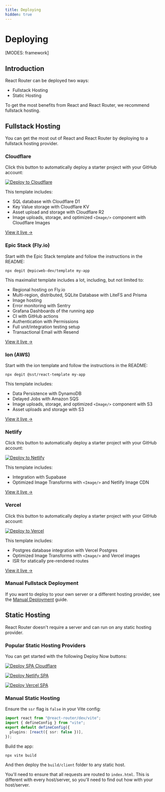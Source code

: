 ```yaml
---
title: Deploying
hidden: true
---
```


# Deploying

[MODES: framework]

## Introduction

React Router can be deployed two ways:

- Fullstack Hosting
- Static Hosting

To get the most benefits from React and React Router, we recommend fullstack hosting.

## Fullstack Hosting

You can get the most out of React and React Router by deploying to a fullstack hosting provider.

### Cloudflare

Click this button to automatically deploy a starter project with your GitHub account:

[![Deploy to Cloudflare][cloudflare_button]][cloudflare]

This template includes:

- SQL database with Cloudflare D1
- Key Value storage with Cloudflare KV
- Asset upload and storage with Cloudflare R2
- Image uploads, storage, and optimized `<Image/>` component with Cloudflare Images

[View it live →](https://react-router-template.pages.dev)

### Epic Stack (Fly.io)

Start with the Epic Stack template and follow the instructions in the README:

```
npx degit @epicweb-dev/template my-app
```

This maximalist template includes a lot, including, but not limited to:

- Regional hosting on Fly.io
- Multi-region, distributed, SQLite Database with LiteFS and Prisma
- Image hosting
- Error monitoring with Sentry
- Grafana Dashboards of the running app
- CI with GitHub actions
- Authentication with Permissions
- Full unit/integration testing setup
- Transactional Email with Resend

[View it live →](https://react-router-template.fly.dev)

### Ion (AWS)

Start with the ion template and follow the instructions in the README:

```
npx degit @sst/react-template my-app
```

This template includes:

- Data Persistence with DynamoDB
- Delayed Jobs with Amazon SQS
- Image uploads, storage, and optimized `<Image/>` component with S3
- Asset uploads and storage with S3

[View it live →](#TODO)

### Netlify

Click this button to automatically deploy a starter project with your GitHub account:

[![Deploy to Netlify][netlify_button]][netlify_spa]

This template includes:

- Integration with Supabase
- Optimized Image Transforms with `<Image/>` and Netlify Image CDN

[View it live →](#TODO)

### Vercel

Click this button to automatically deploy a starter project with your GitHub account:

[![Deploy to Vercel][vercel_button]][vercel_spa]

This template includes:

- Postgres database integration with Vercel Postgres
- Optimized Image Transforms with `<Image/>` and Vercel images
- ISR for statically pre-rendered routes

[View it live →](#TODO)

### Manual Fullstack Deployment

If you want to deploy to your own server or a different hosting provider, see the [Manual Deployment](../how-to/manual-deployment) guide.

## Static Hosting

React Router doesn't require a server and can run on any static hosting provider.

### Popular Static Hosting Providers

You can get started with the following Deploy Now buttons:

[![Deploy SPA Cloudflare][cloudflare_button]][cloudflare_spa]

[![Deploy Netlify SPA][netlify_button]][netlify_spa]

[![Deploy Vercel SPA][vercel_button]][vercel_spa]

### Manual Static Hosting

Ensure the `ssr` flag is `false` in your Vite config:

```ts
import react from "@react-router/dev/vite";
import { defineConfig } from "vite";
export default defineConfig({
  plugins: [react({ ssr: false })],
});
```

Build the app:

```shellscript
npx vite build
```

And then deploy the `build/client` folder to any static host.

You'll need to ensure that all requests are routed to `index.html`. This is different with every host/server, so you'll need to find out how with your host/server.

[netlify_button]: https://www.netlify.com/img/deploy/button.svg
[netlify_spa]: https://app.netlify.com/start/deploy?repository=https://github.com/ryanflorence/templates&create_from_path=netlify-spa
[netlify_spa]: https://app.netlify.com/start/deploy?repository=https://github.com/ryanflorence/templates&create_from_path=netlify
[vercel_button]: https://vercel.com/button
[vercel_spa]: https://vercel.com/new/clone?repository-url=https://github.com/ryanflorence/templates/tree/main/vercel-spa
[cloudflare_button]: https://deploy.workers.cloudflare.com/button
[cloudflare_spa]: https://deploy.workers.cloudflare.com/?url=https://github.com/ryanflorence/templates/tree/main/cloudflare-spa
[cloudflare]: https://deploy.workers.cloudflare.com/?url=https://github.com/ryanflorence/templates/tree/main/cloudflare
